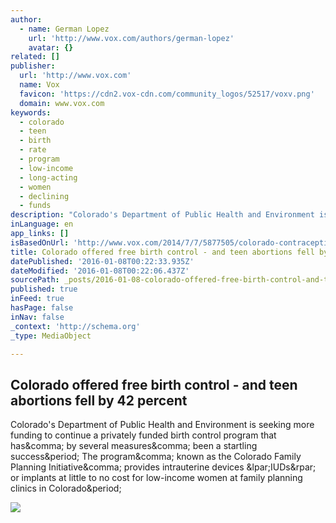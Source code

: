 ```yaml
---
author:
  - name: German Lopez
    url: 'http://www.vox.com/authors/german-lopez'
    avatar: {}
related: []
publisher:
  url: 'http://www.vox.com'
  name: Vox
  favicon: 'https://cdn2.vox-cdn.com/community_logos/52517/voxv.png'
  domain: www.vox.com
keywords:
  - colorado
  - teen
  - birth
  - rate
  - program
  - low-income
  - long-acting
  - women
  - declining
  - funds
description: "Colorado's Department of Public Health and Environment is seeking more funding to continue a privately funded birth control program that has, by several measures, been a startling success. The program, known as the Colorado Family Planning Initiative, provides intrauterine devices (IUDs) or implants at little to no cost for low-income women at family planning clinics in Colorado."
inLanguage: en
app_links: []
isBasedOnUrl: 'http://www.vox.com/2014/7/7/5877505/colorado-contraceptives-teen-pregnancy-birth-control?s_src=NWLC&s_subsrc=fb_20150206_birth-control'
title: Colorado offered free birth control - and teen abortions fell by 42 percent
datePublished: '2016-01-08T00:22:33.935Z'
dateModified: '2016-01-08T00:22:06.437Z'
sourcePath: _posts/2016-01-08-colorado-offered-free-birth-control-and-teen-abortions-fel.md
published: true
inFeed: true
hasPage: false
inNav: false
_context: 'http://schema.org'
_type: MediaObject

---
```

<article style=""><h1>Colorado offered free birth control - and teen abortions fell by 42 percent</h1><p>Colorado's Department of Public Health and Environment is seeking more funding to continue a privately funded birth control program that has&amp;comma; by several measures&amp;comma; been a startling success&amp;period; The program&amp;comma; known as the Colorado Family Planning Initiative&amp;comma; provides intrauterine devices &amp;lpar;IUDs&amp;rpar; or implants at little to no cost for low-income women at family planning clinics in Colorado&amp;period;</p><img src="https://cdn2.vox-cdn.com/thumbor/bx-CsxRgInTJkiYCaCgWtNJ-zE8=/300x0:1920x1080/1280x720/cdn0.vox-cdn.com/uploads/chorus_image/image/35291506/juno_pregnancy_test.0.png" /></article>